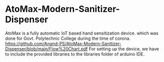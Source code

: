 # AtoMax-Modern-Sanitizer-Dispenser

AtoMax is a fully automatic IoT based hand sensitization device. which was done for Govt. Polytechnic College during the time of corona.
https://github.com/Anand-PS/AtoMax-Modern-Sanitizer-Dispenser/blob/main/Flow%20Chart.pdf
For setting up the device, we have to include the provided libraries to the libraries folder of arduino IDE.
